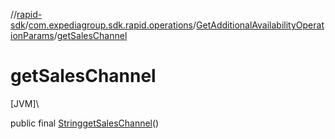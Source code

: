 //[rapid-sdk](../../../index.md)/[com.expediagroup.sdk.rapid.operations](../index.md)/[GetAdditionalAvailabilityOperationParams](index.md)/[getSalesChannel](get-sales-channel.md)

# getSalesChannel

[JVM]\

public final [String](https://docs.oracle.com/javase/8/docs/api/java/lang/String.html)[getSalesChannel](get-sales-channel.md)()

